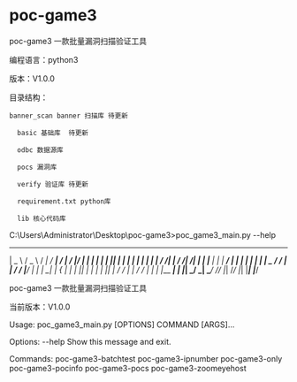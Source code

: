 # poc-game3
poc-game3 一款批量漏洞扫描验证工具 

编程语言：python3

版本：V1.0.0



目录结构：

   	banner_scan banner 扫描库 待更新

	  basic 基础库  待更新

	  odbc 数据源库

	  pocs 漏洞库

	  verify 验证库 待更新
	
	  requirement.txt python库 

	  lib 核心代码库


C:\Users\Administrator\Desktop\poc-game3>poc_game3_main.py --help

 _____   _____   _____        _____       ___       ___  ___   _____   _____
|  _  \ /  _  \ /  ___|      /  ___|     /   |     /   |/   | | ____| |___  |
| |_| | | | | | | |          | |        / /| |    / /|   /| | | |__      _| |
|  ___/ | | | | | |          | |  _    / / | |   / / |__/ | | |  __|    |_  {
| |     | |_| | | |___       | |_| |  / /  | |  / /       | | | |___   ___| |
|_|     \_____/ \_____|      \_____/ /_/   |_| /_/        |_| |_____| |_____/

poc-game3 一款批量漏洞扫描验证工具

当前版本：V1.0.0


Usage: poc_game3_main.py [OPTIONS] COMMAND [ARGS]...

Options:
  --help  Show this message and exit.

Commands:
  poc-game3-batchtest
  poc-game3-ipnumber
  poc-game3-only
  poc-game3-pocinfo
  poc-game3-pocs
  poc-game3-zoomeyehost

